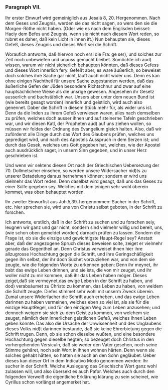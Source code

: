 <!-- Seite 134 -->

### Paragraph VII. ### 

Ihr erster Einwurf wird gemeiniglich aus Jesaiá 8, 20. Hergenommen. Nach dem Geses und Zeugnis, werden sie das nicht sagen, so wers den sie die Morgen-Röthe nicht haben. (Oder wie es nach dem Englisden beisset: Haciy dem Befes und Zeugnis, wenn sie nicht nach diesem Wort reden, so rubret es daher, daß kein Licht in ihnen ift.) Nun behaupten sie, dieses Gefeß, dieses Zeugnis und dieses Wort sei die Schrift.

Woraufich antworte, daß hiervon noch ersi die Fra: ge ser), und solches zur Zeit noch unbewiefen und unauss gemacht bleibet. Somöchte ich aud) wissen, warum wir nicht sicherlich behaupten könnten, daß dieses Gefess und dieses Wort innerlich fery. Gefeßt aber, es ware äußerlich, so beweiset doch solches ihre Sache gar nicht,<!-- Seite 135 -->
läuft auch nicht wider uns. Denn es kan ohne einigen
Nachtheil für unsere Sache zugestanden werden, daß 
das äußerliche Gefen der Jüden besondere Richtschnur 
und zwar auf eine hauptsächlichere Weise als die unsrige
gewesen. Angesehen ihr Gesetz ausserlich und buchstäblich
war. Unsers aber unter dem neuen Bund ist 
(wie bereits gesagt worden) innerlich und geistlich, 
wird auch also genennet. Daber die Schrift in diesem 
Stück mehr für, als wider uns ist. Denn da die Inden
zu ihrem Gefeß verwiesen waren, alles nach demselben
zu prüfen, welches doch ausser ihnen und auf steinerne
Tafeln geschrieben war, und wir diesen Katl, der 
Propheten aud) auf uns ziehen wollen, so müssen wir 
foldes der Ordnung des Evangelium gleich halten. Also, 
daß wir zuförderst alle Dinge durch das Wort des 
Glaubens prüfen, welches uns geprediget wird, und 
nach des Apostels Ausspruch in dem Serzen ist; und 
durch das Gesek, welches uns Gott gegeben hat, welches,
wie der Apostel auch ausdrücklich saget, in unsern
Sinn gegeben, und in unser Herz geschrieben ist. 

Und wenn wir sektens diesen Ort nach der Griechischen
Uebersezung der 70. Dollmetscher einsehen, so 
werden unsere Widersacher nid)ts zu unserer Betadelung
daraus hernehmen können; sondern er wird uns 
dielmehr das Wort reden. Denn daselbst wird gesagt, 
daß uns das Geses zu einer Súlfe gegeben sey. 
Welches mit dem jenigen sehr wohl überein kommet, 
was oben behauptet worden. 

Ihr zweiter Einwurfist aus Joh.5,39. hergenommen:
Sucher in der Schrift, etc. hier sprechen sie,
wird uns von Christu selbst geboten, in der Schrift
zu forschen.

Ich antworte, erstlich, daß in der Schrift zu suchen
und zu forschen seiy, leugnen wir ganz und gar nicht, sondern
sind vielmehr willig und bereit, uns, (wie schon
oben gemeldet worden) darnach prüfen zu lassen. Sondern<!-- Seite 136 -->
die Frage ist, ob sie die einzige und gewichtigste
Haupt-Regel sey? Anstatt aber, daß der angezogene
Spruch dieses beweisen solte, zeiget er vielmehr gerade
das Gegentheil an. Denn Christus verweiset ihnen
hier ihre allzugrosse Hochachtung gegen die Schrift,
und ihre Geringschäßigkeit gegen ihn selbst, der ihr doch
Suchet vorzuziehen war, und von dem sie zeugte, wie die folgenden
Worte zu erkennen geben: Denn ihr meynet,
ihr babt das ewige Leben drinnen, und sie ists, die
von mir zeuget, und ihr woller nicht zu mir kommen,
daß ihr das Leben haben möger. Dieses
zeiget,daß sie vermeynet,das ewige Leben in der Schrift
zu haben, und dod) verabsáumet zu Christo zu kommen,
das Leben zu haben, von weldem die Schrift zeugte.
Diefes stimmet sehr wohl mit unserm Zweck überein.
Zumal unsere Widerfacher die Schrift auch erheben,
und das ewige Leben darinnen zu haben vermeinen,
welches eben so viel ist, als sie für die einzige HauptRegel,
und für den einzigen Weg zum Leben anzusehen;
und dennoch weigern sie sich zu dem Geist zu kommen,
von welchem sie zeuget, nåmlich dem innerlichen geistlichen
Gefeß, welches ihnen Leben geben könnte. Das
also die Ursache der Unwissenheit und des Unglaubens
dieses Volks nid)t darinnen bestunde, daß sie keine Ehrerbietung
gegen die Schrift trugen. Denn, ob sie
schon dieselbe wußten, und eine besondere Hochachtung
gegen dieselbe hegten; so bezeuget doch Christus in den
vorhergehenden Versiculn, daß sie weder den Vater
gesehen, noch seine Stimme gehåret, noch sein
Wort in ihnen wohnen hårten. Denn wenn sie solches
gehabt håtten, so hatten sie auch an den Sohn gegläubet.
Ueber dieses kan dieser Ort in dem Indicativo
Modo genommen werden: Ihr sucher in der Schrift.
Welche Auslegung das Griechische Wort ganz wohl
zulassen will, und also übersekt es auch Pafor. Welches
auch durch den folgenden Verweiß die eigentliche Erklärung<!-- Seite 137 -->
klärung zu sein scheinet, wie Cyrillus schon vorlängst 
angemerket hat. 
